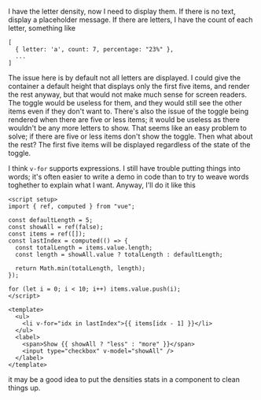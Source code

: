 I have the letter density, now I need to display them. If there is no text, display a placeholder message. If there are letters, I have the count of each letter, something like

```
[
  { letter: 'a', count: 7, percentage: "23%" },
  ...
]
```

The issue here is by default not all letters are displayed. I could give the container a default height that displays only the first five items, and render the rest anyway, but that would not make much sense for screen readers. The toggle would be useless for them, and they would still see the other items even if they don't want to. There's also the issue of the toggle being rendered when there are five or less items; it would be useless as there wouldn't be any more letters to show. That seems like an easy problem to solve; if there are five or less items don't show the toggle. Then what about the rest? The first five items will be displayed regardless of the state of the toggle.

I think `v-for` supports expressions. I still have trouble putting things into words; it's often easier to write a demo in code than to try to weave words toghether to explain what I want. Anyway, I'll do it like this

```vue
<script setup>
import { ref, computed } from "vue";

const defaultLength = 5;
const showAll = ref(false);
const items = ref([]);
const lastIndex = computed(() => {
  const totalLength = items.value.length;
  const length = showAll.value ? totalLength : defaultLength;

  return Math.min(totalLength, length);
});

for (let i = 0; i < 10; i++) items.value.push(i);
</script>

<template>
  <ul>
    <li v-for="idx in lastIndex">{{ items[idx - 1] }}</li>
  </ul>
  <label>
    <span>Show {{ showAll ? "less" : "more" }}</span>
    <input type="checkbox" v-model="showAll" />
  </label>
</template>
```

it may be a good idea to put the densities stats in a component to clean things up.
